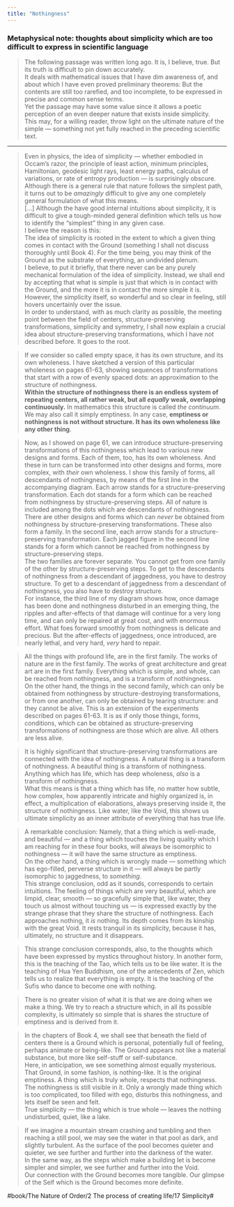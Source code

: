```yaml
---
title: "Nothingness"
---
```


### Metaphysical note: thoughts about simplicity which are too difficult to express in scientific language
> The following passage was written long ago. It is, I believe, true. But its truth is difficult to pin down accurately.   
> It deals with mathematical issues that I have dim awareness of, and about which I have even proved preliminary theorems: But the contents are still too rarefied, and too incomplete, to be expressed in precise and common sense terms.   
> Yet the passage may have some value since it allows a poetic perception of an even deeper nature that exists inside simplicity.  
> This may, for a willing reader, throw light on the ultimate nature of the simple — something not yet fully reached in the preceding scientific text.  

- - - -

> Even in physics, the idea of simplicity — whether embodied in Occam’s razor, the principle of least action, minimum principles, Hamiltonian, geodesic light rays, least energy paths, calculus of variations, or rate of entropy production — is surprisingly obscure. Although there is a general rule that nature follows the simplest path, it turns out to be *amazingly* difficult to give any one completely general formulation of what this means.  
> […] Although the have good internal intuitions about simplicity, it is difficult to give a tough-minded general definition which tells us how to identify the “simplest” thing in any given case.  
> I believe the reason is this:  
> The idea of simplicity is rooted in the extent to which a given thing comes in contact with the Ground (something I shall not discuss thoroughly until Book 4). For the time being, you may think of the Ground as the substrate of everything, an undivided plenum.  
> I believe, to put it briefly, that there never can be any purely mechanical formulation of the idea of simplicity. Instead, we shall end by accepting that what is simple is just that which is in contact with the Ground, and the more it is in contact the more simple it is.  
> However, the simplicity itself, so wonderful and so clear in feeling, still hovers uncertainly over the issue.   
> In order to understand, with as much clarity as possible, the meeting point between the field of centers, structure-preserving transformations, simplicity and symmetry, I shall now explain a crucial idea about structure-preserving transformations, which I have not described before. It goes to the root.  

> If we consider so called empty space, it has its own structure, and its own wholeness. I have sketched a version of this particular wholeness on pages 61-63, showing sequences of transformations that start with a row of evenly spaced dots: an approximation to the structure of nothingness.  
> **Within the structure of nothingness there is an endless system of repeating centers, all rather weak, but all *equally* weak, overlapping continuously.** In mathematics this structure is called *the continuum*. We may also call it simply emptiness. In any case, **emptiness or nothingness is not without structure. It has its own wholeness like any other thing**.  

> Now, as I showed on page 61, we can introduce structure-preserving transformations of this nothingness which lead to various new designs and forms. Each of them, too, has its own wholeness. And these in turn can be transformed into other designs and forms, more complex, with *their* own wholeness. I show this family of forms, all descendants of nothingness, by means of the first line in the accompanying diagram. Each arrow stands for a structure-preserving transformation. Each dot stands for a form which can be reached from nothingness by structure-preserving steps. All of nature is included among the dots which are descendants of nothingness.  
> There are other designs and forms which can *never* be obtained from nothingness by structure-preserving transformations. These also form a family. In the second line, each arrow stands for a structure-preserving transformation. Each jagged figure in the second line stands for a form which cannot be reached from nothingness by structure-preserving steps.  
> The two families are forever separate. You cannot get from one family of the other by structure-preserving steps. To get to the descendants of nothingness from a descendant of jaggedness, you have to destroy structure. To get to a descendant of jaggedness from a descendant of nothingness, you also have to destroy structure.  
> For instance, the third line of my diagram shows how, once damage has been done and nothingness disturbed in an emerging thing, the ripples and after-effects of that damage will continue for a very long time, and can only be repaired at great cost, and with enormous effort. What foes forward smoothly from nothingness is delicate and precious. But the after-effects of jaggedness, once introduced, are nearly lethal, and very hard, *very* hard to repair.  

> All the things with profound life, are in the first family. The works of nature are in the first family. The works of great architecture and great art are in the first family. Everything which is simple, and whole, can be reached from nothingness, and is a transform of nothingness.  
> On the other hand, the things in the second family, which can only be obtained from nothingness by structure-destroying transformations, or from one another, can only be obtained by tearing structure: and they cannot be alive. This is an extension of the experiments described on pages 61-63. It is as if only those things, forms, conditions, which can be obtained as structure-preserving transformations of nothingness are those which are alive. All others are less alive.  

> It is highly significant that structure-preserving transformations are connected with the idea of nothingness. A natural thing is a transform of nothingness. A beautiful thing is a transform of nothingness. Anything which has life, which has deep wholeness, *also* is a transform of nothingness.  
> What this means is that a thing which has life, no matter how subtle, how complex, how apparently intricate and highly organized is, in effect, a multiplication of elaborations, always preserving inside it, the structure of nothingness. Like water, like the Void, this shows us ultimate simplicity as an inner attribute of everything that has true life.  

> A remarkable conclusion: Namely, that a thing which is well-made, and beautiful — and a thing which touches the living quality which I am reaching for in these four books, will always be isomorphic to nothingness — it will have the same structure as emptiness.  
> On the other hand, a thing which is wrongly made — something which has ego-filled, perverse structure in it — will always be partly isomorphic to jaggedness, to *something*.  
> This strange conclusion, odd as it sounds, corresponds to certain intuitions. The feeling of things which are very beautiful, which are limpid, clear, smooth — so gracefully simple that, like water, they touch us almost without touching us — is expressed exactly by the strange phrase that they share the structure of nothingness. Each approaches nothing, it *is* nothing. Its depth comes from its kinship with the great Void. It rests tranquil in its simplicity, because it has, ultimately, no structure and it disappears.  

> This strange conclusion corresponds, also, to the thoughts which have been expressed by mystics throughout history. In another form, this is the teaching of the Tao, which tells us to be like water. It is the teaching of Hua Yen Buddhism, one of the antecedents of Zen, which tells us to realize that everything is empty. It is the teaching of the Sufis who dance to become one with nothing.  

> There is no greater vision of what it is that we are doing when we make a thing. We try to reach a structure which, in all its possible complexity, is ultimately so simple that is shares the structure of emptiness and is derived from it.  

> In the chapters of Book 4, we shall see that beneath the field of centers there is a Ground which is personal, potentially full of feeling, perhaps animate or being-like. The Ground appears not like a material substance, but more like self-stuff or self-substance.  
> Here, in anticipation, we see something almost equally mysterious. That Ground, in some fashion, is nothing-like. It is the original emptiness. A thing which is truly whole, respects that nothingness. The nothingness is still visible in it. Only a wrongly made thing which is too complicated, too filled with ego, disturbs this nothingness, and lets itself be seen and felt.  
> True simplicity — the thing which is true whole — leaves the nothing undisturbed, quiet, like a lake.  

> If we imagine a mountain stream crashing and tumbling and then reaching a still pool, we may see the water in that pool as dark, and slightly turbulent. As the surface of the pool becomes quieter and quieter, we see further and further into the darkness of the water.  
> In the same way, as the steps which make a building let is become simpler and simpler, we see further and further into the Void.  
> Our connection with the Ground becomes more tangible. Our glimpse of the Self which is the Ground becomes more definite.  

#book/The Nature of Order/2 The process of creating life/17 Simplicity#